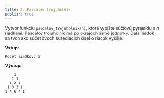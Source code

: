 ```yaml
---
title: 3. Pascalov trojuholník
publish: true
---
```


Vytvor funkciu `pascalov_trojuholnik(n)`, ktorá vypíšte súčtovú pyramídu s $n$ riadkami. Pascalov trojuholník má po okrajoch samé jednotky. Ďalší riadok sa tvorí ako súčet dvoch susediacich čísel o riadok vyššie.

**Vstup:**
```
Počet riadkov: 5
```

**Výstup:**
```
    1
   1 1
  1 2 1
 1 3 3 1
1 4 6 4 1
```
